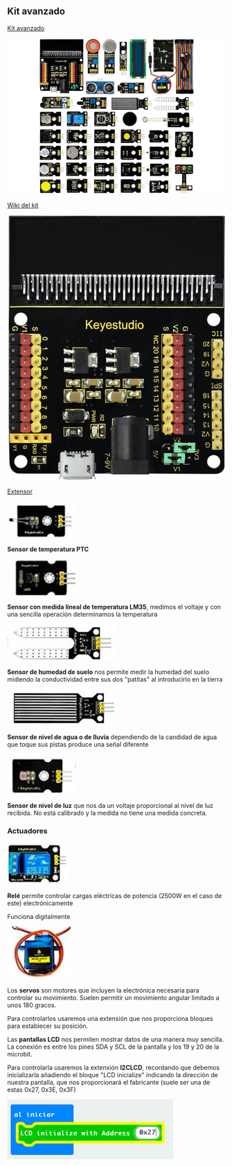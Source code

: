 ## Kit avanzado

[Kit avanzado](https://tienda.bricogeek.com/microbit/1686-starter-kit-sensores-37-en-1-para-microbit.html)

![](./images/starter-kit-sensores-37-en-1-para-microbit.jpeg)

[Wiki del kit](https://wiki.keyestudio.com/KS0361(KS0365)_keyestudio_37_in_1_Starter_Kit_for_BBC_micro:bit)

![](./images/KS0360_1500px.jpeg)

[Extensor](https://tienda.bricogeek.com/microbit/1706-keyestudio-shield-para-sensores-v2-para-microbit.html)

![](./images/Sensor_Temp_PTC.png)

**Sensor de temperatura PTC**

![](./images/Sensor_Temp_Linear_LM35.png)

**Sensor con medida lineal de temperatura LM35**, medimos el voltaje y con una sencilla operación determinamos la temperatura

![](./images/sensor_humedad_suelo.png)

**Sensor de humedad de suelo** nos permite medir la humedad del suelo midiendo la conductividad entre sus dos "patitas" al introducirlo en la tierra


![](./images/sensor_nivel_agua.png)

**Sensor de nivel de agua o de lluvia** dependiendo de la candidad de agua que toque sus pistas produce una señal diferente 

![](./images/sensor_LDR.png)

**Sensor de nivel de luz** que nos da un voltaje proporcional al nivel de luz recibida. No está calibrado y la medida no tiene una medida concreta.


### Actuadores

![](./images/actuador_rele.png)

**Relé** permite controlar cargas eléctricas de potencia (2500W en el caso de este) electrónicamente

Funciona digitalmente


![](./images/actuador_servo.png)

Los **servos** son motores que incluyen la electrónica necesaria para controlar su movimiento. Suelen permitir un movimiento angular limitado a unos 180 gracos.

Para controlarlos usaremos una extensión que nos proporciona bloques para establecer su posición.

Las **pantallas LCD** nos permiten mostrar datos de una manera muy sencilla. La conexión es entre los pines SDA y SCL de la pantalla y los 19 y 20 de la microbit.

Para controlarla usaremos la extenxión **I2CLCD**, recordando que debemos inicializarla añadiendo el bloque "LCD inicialize" indicando la dirección de nuestra pantalla, que nos proporcionará el fabricante (suele ser una de estas 0x27, 0x3E, 0x3F)

![](./images/lcd_init.png)

